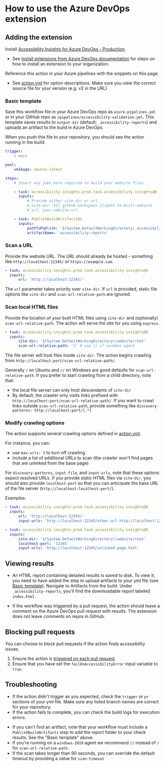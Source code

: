 <!--
Copyright (c) Microsoft Corporation. All rights reserved.
Licensed under the MIT License.
-->

# How to use the Azure DevOps extension

## Adding the extension

Install [Accessibility Insights for Azure DevOps - Production](https://marketplace.visualstudio.com/items?itemName=accessibility-insights.prod).

-   See [Install extensions from Azure DevOps documentation](https://docs.microsoft.com/en-us/azure/devops/marketplace/install-extension?view=azure-devops&tabs=browser) for steps on how to install an extension to your organization.

Reference this action in your Azure pipelines with the snippets on this page.

-   See [action.yml](https://github.com/microsoft/accessibility-insights-action/blob/v2/action.yml) for option descriptions. Make sure you view the correct source file for your version (e.g. v2 in the URL)

### Basic template

Save this workflow file in your Azure DevOps repo as `azure-pipelines.yml` or in your GitHub repo as `/pipelines/accessibility-validation.yml`. This template saves results to `output-dir` (default: `_accessibility-reports`) and uploads an artifact to the build in Azure DevOps.

When you push this file to your repository, you should see the action running in the build.

```yml
trigger:
    - main

pool:
    vmImage: ubuntu-latest

steps:
    # Insert any jobs here required to build your website files

    - task: accessibility-insights.prod.task.accessibility-insights@0
      inputs:
          # Provide either site-dir or url
          # site-dir: ${{ github.workspace }}/path-to-built-website
          # url: your-website-url

    - task: PublishBuildArtifacts@1
      inputs:
          pathToPublish: '$(System.DefaultWorkingDirectory)_accessibility-reports'
          artifactName: 'accessibility-reports'
```

### Scan a URL

Provide the website URL. The URL should already be hosted - something like `http://localhost:12345/` or `https://example.com`.

```yml
- task: accessibility-insights.prod.task.accessibility-insights@0
  inputs:
      url: 'http://localhost:12345/'
```

The `url` parameter takes priority over `site-dir`. If `url` is provided, static file options like `site-dir` and `scan-url-relative-path` are ignored.

### Scan local HTML files

Provide the location of your built HTML files using `site-dir` and (optionally) `scan-url-relative-path`. The action will serve the site for you using `express`.

```yml
- task: accessibility-insights.prod.task.accessibility-insights@0
  inputs:
      site-dir: '$(System.DefaultWorkingDirectory)/website/root'
      scan-url-relative-path: '/' # use // if windows agent
```

The file server will host files inside `site-dir`. The action begins crawling from `http://localhost:port/scan-url-relative-path/`.

Generally `/` on Ubuntu and `//` on Windows are good defaults for `scan-url-relative-path`. If you prefer to start crawling from a child directory, note that:

-   the local file server can only host descendants of `site-dir`
-   By default, the crawler only visits links prefixed with `http://localhost:port/scan-url-relative-path/`. If you want to crawl links outside `scan-url-relative-path`, provide something like `discovery-patterns: http://localhost:port/[.*]`

### Modify crawling options

The action supports several crawling options defined in [action.yml](https://github.com/microsoft/accessibility-insights-action/blob/v2/action.yml).

For instance, you can:

-   use `max-urls: 1` to turn off crawling
-   include a list of additional URLs to scan (the crawler won't find pages that are unlinked from the base page)

For `discovery-patterns`, `input-file`, and `input-urls`, note that these options expect resolved URLs. If you provide static HTML files via `site-dir`, you should also provide `localhost-port` so that you can anticipate the base URL of the file server (`http://localhost:localhost-port/`).

Examples:

```yml
- task: accessibility-insights.prod.task.accessibility-insights@0
  inputs:
      url: 'http://localhost:12345/'
      input-urls: 'http://localhost:12345/other-url http://localhost:12345/other-url2'
```

```yml
- task: accessibility-insights.prod.task.accessibility-insights@0
  inputs:
      site-dir: '$(System.DefaultWorkingDirectory)/website/root'
      localhost-port: '12345'
      input-urls: 'http://localhost:12345/unlinked-page.html'
```

## Viewing results

-   An HTML report containing detailed results is saved to disk. To view it, you need to have added the step to upload artifacts to your yml file (see [Basic template](#basic-template)). Navigate to Artifacts from the build. Under `_accessibility-reports`, you'll find the downloadable report labeled `index.html`.

-   If the workflow was triggered by a pull request, the action should leave a comment on the Azure DevOps pull request with results. The extension does not leave comments on repos in GitHub.

## Blocking pull requests

You can choose to block pull requests if the action finds accessibility issues.

1. Ensure the action is [triggered on each pull request](https://docs.microsoft.com/en-us/azure/devops/pipelines/customize-pipeline?view=azure-devops#customize-ci-triggers).
2. Ensure that you have set the `failOnAccessibilityError` input variable to `true`.

## Troubleshooting

-   If the action didn't trigger as you expected, check the `trigger` or `pr` sections of your yml file. Make sure any listed branch names are correct for your repository.
-   If the action fails to complete, you can check the build logs for execution errors.
<!-- Using the template above, these logs will be in the `Scan for accessibility issues` step. -->
-   If you can't find an artifact, note that your workflow must include a `PublishBuildArtifacts` step to add the report folder to your check results. See the "Basic template" above.
-   If you're running on a `windows-2019` agent we recommend `//` instead of `/` for `scan-url-relative-path`.
-   If the scan takes longer than 90 seconds, you can override the default timeout by providing a value for `scan-timeout`
